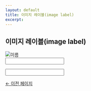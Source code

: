 ```yaml
---
layout: default
title: 이미지 레이블(image label)
excerpt: 
---
```


<h2>이미지 레이블(image label)</h2>

<p>
	<label for="name">
		<img src="label_name.png" alt="이름" />
	</label><br />
	<input type="text" id="name" />
</p>
<p>
	<label for="email">
		<img src="label_email.png" alt="" />
	</label><br />
	<input type="email" id="email" title="이메일" />
</p>

<p><a href="#" onclick="history.back(-1);">← 이전 페이지</a></p>
